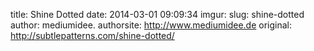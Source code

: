 title: Shine Dotted
date: 2014-03-01 09:09:34
imgur: 
slug: shine-dotted
author: mediumidee.
authorsite: http://www.mediumidee.de
original: http://subtlepatterns.com/shine-dotted/
